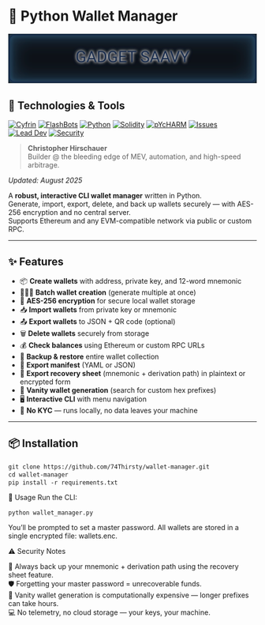 # 🦊 Python Wallet Manager
![GADGET SAAVY banner](https://raw.githubusercontent.com/74Thirsty/74Thirsty/main/assets/banner.svg)

## 🔧 Technologies & Tools

[![Cyfrin](https://img.shields.io/badge/Cyfrin-Audit%20Ready-005030?logo=shield&labelColor=F47321)](https://www.cyfrin.io/)
[![FlashBots](https://img.shields.io/pypi/v/finta?label=Finta&logo=python&logoColor=2774AE&labelColor=FFD100)](https://www.flashbots.net/)
[![Python](https://img.shields.io/badge/Python-3.11-003057?logo=python&labelColor=B3A369)](https://www.python.org/)
[![Solidity](https://img.shields.io/badge/Solidity-0.8.20-7BAFD4?logo=ethereum&labelColor=4B9CD3)](https://docs.soliditylang.org)
[![pYcHARM](https://img.shields.io/badge/Built%20with-PyCharm-782F40?logo=pycharm&logoColor=CEB888)](https://www.jetbrains.com/pycharm/)
[![Issues](https://img.shields.io/github/issues/74Thirsty/wallet.svg?color=hotpink&labelColor=brightgreen)](https://github.com/74Thirsty/wallet/issues)
[![Lead Dev](https://img.shields.io/badge/C.Hirschauer-Lead%20Developer-041E42?logo=parrotsecurity&labelColor=C5B783)](https://christopherhirschauer.bio)
[![Security](https://img.shields.io/badge/encryption-AES--256-orange.svg?color=13B5EA&labelColor=9EA2A2)]()

> <p><strong>Christopher Hirschauer</strong><br>
> Builder @ the bleeding edge of MEV, automation, and high-speed arbitrage.<br>
<em>Updated: August 2025</em></p>

A **robust, interactive CLI wallet manager** written in Python.  
Generate, import, export, delete, and back up wallets securely — with AES-256 encryption and no central server.  
Supports Ethereum and any EVM-compatible network via public or custom RPC.

---

## ✨ Features

- 📦 **Create wallets** with address, private key, and 12-word mnemonic
- 🧑‍🤝‍🧑 **Batch wallet creation** (generate multiple at once)
- 🔐 **AES-256 encryption** for secure local wallet storage
- 📥 **Import wallets** from private key or mnemonic
- 📤 **Export wallets** to JSON + QR code (optional)
- 🗑 **Delete wallets** securely from storage
- 💰 **Check balances** using Ethereum or custom RPC URLs
- 💾 **Backup & restore** entire wallet collection
- 📒 **Export manifest** (YAML or JSON)
- 🧾 **Export recovery sheet** (mnemonic + derivation path) in plaintext or encrypted form
- 🦄 **Vanity wallet generation** (search for custom hex prefixes)
- 🖥 **Interactive CLI** with menu navigation
- 🚫 **No KYC** — runs locally, no data leaves your machine

---

## 📦 Installation

```
git clone https://github.com/74Thirsty/wallet-manager.git
cd wallet-manager
pip install -r requirements.txt
```

🚀 Usage
Run the CLI:
```
python wallet_manager.py
```

You’ll be prompted to set a master password.
All wallets are stored in a single encrypted file: wallets.enc.

⚠️ Security Notes

🔑 Always back up your mnemonic + derivation path using the recovery sheet feature.<br>
🛡 Forgetting your master password = unrecoverable funds.<br>
🏴 Vanity wallet generation is computationally expensive — longer prefixes can take hours.<br>
💻 No telemetry, no cloud storage — your keys, your machine.
